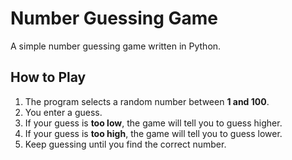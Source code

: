 # Number Guessing Game

A simple number guessing game written in Python.

## How to Play
1. The program selects a random number between **1 and 100**.
2. You enter a guess.
3. If your guess is **too low**, the game will tell you to guess higher.
4. If your guess is **too high**, the game will tell you to guess lower.
5. Keep guessing until you find the correct number. 

